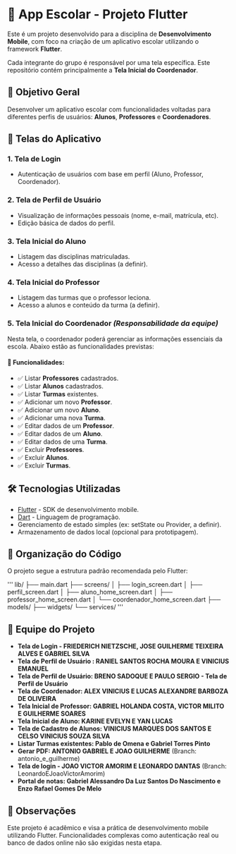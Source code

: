 # 📱 App Escolar - Projeto Flutter

Este é um projeto desenvolvido para a disciplina de **Desenvolvimento Mobile**, com foco na criação de um aplicativo escolar utilizando o framework **Flutter**.

Cada integrante do grupo é responsável por uma tela específica. Este repositório contém principalmente a **Tela Inicial do Coordenador**.

## 🚀 Objetivo Geral

Desenvolver um aplicativo escolar com funcionalidades voltadas para diferentes perfis de usuários: **Alunos**, **Professores** e **Coordenadores**.

## 🧩 Telas do Aplicativo

### 1. Tela de Login

- Autenticação de usuários com base em perfil (Aluno, Professor, Coordenador).

### 2. Tela de Perfil de Usuário

- Visualização de informações pessoais (nome, e-mail, matrícula, etc).
- Edição básica de dados do perfil.

### 3. Tela Inicial do Aluno

- Listagem das disciplinas matriculadas.
- Acesso a detalhes das disciplinas (a definir).

### 4. Tela Inicial do Professor

- Listagem das turmas que o professor leciona.
- Acesso a alunos e conteúdo da turma (a definir).

### 5. Tela Inicial do Coordenador _(Responsabilidade da equipe)_

Nesta tela, o coordenador poderá gerenciar as informações essenciais da escola. Abaixo estão as funcionalidades previstas:

#### 📌 Funcionalidades:

- ✅ Listar **Professores** cadastrados.
- ✅ Listar **Alunos** cadastrados.
- ✅ Listar **Turmas** existentes.
- ✅ Adicionar um novo **Professor**.
- ✅ Adicionar um novo **Aluno**.
- ✅ Adicionar uma nova **Turma**.
- ✅ Editar dados de um **Professor**.
- ✅ Editar dados de um **Aluno**.
- ✅ Editar dados de uma **Turma**.
- ✅ Excluir **Professores**.
- ✅ Excluir **Alunos**.
- ✅ Excluir **Turmas**.

## 🛠 Tecnologias Utilizadas

- [Flutter](https://flutter.dev/) - SDK de desenvolvimento mobile.
- [Dart](https://dart.dev/) - Linguagem de programação.
- Gerenciamento de estado simples (ex: setState ou Provider, a definir).
- Armazenamento de dados local (opcional para prototipagem).

## 🔖 Organização do Código

O projeto segue a estrutura padrão recomendada pelo Flutter:

'''
lib/
├── main.dart
├── screens/
│ ├── login_screen.dart
│ ├── perfil_screen.dart
│ ├── aluno_home_screen.dart
│ ├── professor_home_screen.dart
│ └── coordenador_home_screen.dart
├── models/
├── widgets/
└── services/
'''

## 👥 Equipe do Projeto

- **Tela de Login - FRIEDERICH NIETZSCHE, JOSE GUILHERME TEIXEIRA ALVES E GABRIEL SILVA**
- **Tela de Perfil de Usuário : RANIEL SANTOS ROCHA MOURA E VINICIUS EMANUEL**
- **Tela de Perfil de Usuário: BRENO SADOQUE E PAULO SERGIO - Tela de Perfil de Usuário**
- **Tela de Coordenador: ALEX VINICIUS E LUCAS ALEXANDRE BARBOZA DE OLIVEIRA**
- **Tela Inicial de Professor: GABRIEL HOLANDA COSTA, VICTOR MILITO E GUILHERME SOARES**
- **Tela Inicial de Aluno: KARINE EVELYN E YAN LUCAS**
- **Tela de Cadastro de Alunos: VINICIUS MARQUES DOS SANTOS E CELSO VINICIUS SOUZA SILVA**
- **Listar **Turmas** existentes: Pablo de Omena e Gabriel Torres Pinto**
- **Gerar PDF: ANTONIO GABRIEL E JOAO GUILHERME** (Branch: antonio_e_guilherme)
- **Tela de login - JOAO VICTOR AMORIM E LEONARDO DANTAS** (Branch: LeonardoEJoaoVictorAmorim)
- **Portal de notas: Gabriel Alessandro Da Luz Santos Do Nascimento e Enzo Rafael Gomes De Melo**

## 📌 Observações

Este projeto é acadêmico e visa a prática de desenvolvimento mobile utilizando Flutter. Funcionalidades complexas como autenticação real ou banco de dados online não são exigidas nesta etapa.
